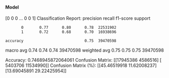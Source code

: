 #### Model
[0 0 0 ... 0 0 1]
Classification Report:
              precision    recall  f1-score   support

           0       0.77      0.80      0.78  22531902
           1       0.72      0.68      0.70  16938696

    accuracy                           0.75  39470598
   macro avg       0.74      0.74      0.74  39470598
weighted avg       0.75      0.75      0.75  39470598

Accuracy: 0.7468945872064061
Confusion Matrix:
[[17945386  4586516]
 [ 5403706 11534990]]
Confusion Matrix (%):
[[45.46519918 11.62008237]
 [13.69045891 29.22425954]]
